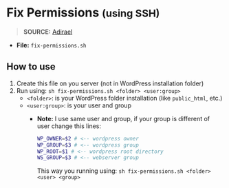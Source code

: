 # Fix Permissions <small>(using SSH)</small>

> **SOURCE:** [Adirael](https://gist.github.com/Adirael/3383404)

+ **File:** `fix-permissions.sh`

## How to use

1. Create this file on you server (not in WordPress installation folder)
2. Run using: `sh fix-permissions.sh <folder> <user:group>`
   * `<folder>`: is your WordPress folder installation (like `public_html`, etc.)
   * `<user:group>`: is your user and group
     * **Note:** I use same user and group, if your group is different of user change this lines:

		```bash
		WP_OWNER=$2 # <-- wordpress owner
		WP_GROUP=$3 # <-- wordpress group
		WP_ROOT=$1 # <-- wordpress root directory
		WS_GROUP=$3 # <-- webserver group
		```
		This way you running using: `sh fix-permissions.sh <folder> <user> <group>`
